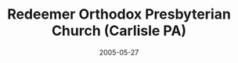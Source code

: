 ---
date: &id001 2005-05-27
end_date: null
location:
  address: 101 Petersburg Road
  city: Carlisle
  state: PA
minister:
- end: 2006-01-01
  name: John Mallin
  start: 2003-01-01
  type: Supply Pastor
- end: null
  name: Jody Morris
  start: 2006-01-01
  type: Pastor
ministers:
- John Mallin
- Jody Morris
name: Redeemer Orthodox Presbyterian Church
names:
- end: 2005-05-27
  name: Redeemer Orthodox Presbyterian Chapel
  start: 2003-09-21
- end: null
  name: Redeemer Orthodox Presbyterian Church
  start: 2005-05-27
origination_date: *id001
raw_data: "PA  Carlisle\nRedeemer Orthodox Presbyterian Chapel  (September 21, 2003\u2013\
  May 27, 2005)\nRedeemer Orthodox Presbyterian Church  (May 27, 2005\u2013 )\n101\
  \ Petersburg Road\nSupply: John Mallin, 2003\u20136\nPastor: Jody Morris, 2006\u2013"
received_from: null
states:
- PA
status:
  active: true
  end_date: null
  reason: null
  received_from: null
  withdrawal_to: null
title: Redeemer Orthodox Presbyterian Church (Carlisle PA)
year_established:
- 2005

---